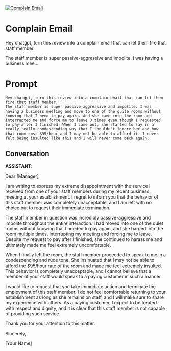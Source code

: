 
[![Complain Email](https://flow-prompt-covers.s3.us-west-1.amazonaws.com/icon/minimalist/mini_4.png)]()
# Complain Email 
Hey chatgpt, turn this review into a complain email that can let them fire that staff member.

The staff member is super passive-aggressive and impolite. I was having a business mee...

# Prompt

```
Hey chatgpt, turn this review into a complain email that can let them fire that staff member.
The staff member is super passive-aggressive and impolite. I was having a business meeting and move to one of the quite rooms without knowing that I need to pay again. And she came into the room and interrupted me and force me to leave 3 times even though I requested to pay after I finished. When I came out, she started to say in a really really condescending way that I shouldn't ignore her and how that room cost $95/hour and I may not be able to afford it. I never felt being insulted like this and I will never come back again.
```

## Conversation

**ASSISTANT**: <div class="markdown prose w-full break-words dark:prose-invert light"><p>Dear [Manager],</p><p>I am writing to express my extreme disappointment with the service I received from one of your staff members during my recent business meeting at your establishment. I regret to inform you that the behavior of this staff member was completely unacceptable, and I am left with no choice but to request their immediate termination.</p><p>The staff member in question was incredibly passive-aggressive and impolite throughout the entire interaction. I had moved into one of the quiet rooms without knowing that I needed to pay again, and she barged into the room multiple times, interrupting my meeting and forcing me to leave. Despite my request to pay after I finished, she continued to harass me and ultimately made me feel extremely uncomfortable.</p><p>When I finally left the room, the staff member proceeded to speak to me in a condescending and rude tone. She insinuated that I may not be able to afford the $95/hour rate of the room and made me feel extremely insulted. This behavior is completely unacceptable, and I cannot believe that a member of your staff would speak to a paying customer in such a manner.</p><p>I would like to request that you take immediate action and terminate the employment of this staff member. I do not feel comfortable returning to your establishment as long as she remains on staff, and I will make sure to share my experience with others. As a paying customer, I expect to be treated with respect and dignity, and it is clear that this staff member is not capable of providing such service.</p><p>Thank you for your attention to this matter.</p><p>Sincerely,

[Your Name]</p></div>


